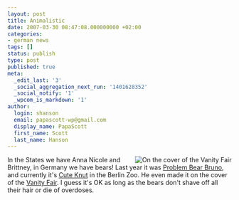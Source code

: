```yaml
---
layout: post
title: Animalistic
date: 2007-03-30 08:47:08.000000000 +02:00
categories:
- german news
tags: []
status: publish
type: post
published: true
meta:
  _edit_last: '3'
  _social_aggregation_next_run: '1401628352'
  _social_notify: '1'
  _wpcom_is_markdown: '1'
author:
  login: shanson
  email: papascott-wp@gmail.com
  display_name: PapaScott
  first_name: Scott
  last_name: Hanson
---
```

<p><a href="http://vanityfair.de/"><img src="https://www.papascott.de/wordpress/wp-content/uploads/2007/03/on-the-cover-of-the-vanity-fair.jpg" alt="On the cover of the Vanity Fair" title="Cute Knut" align="right" /></a>In the States we have Anna Nicole and Brittney, in Germany we have bears! Last year it was <a href="http://www.spiegel.de/international/0,1518,k-6937,00.html">Problem Bear Bruno</a>, and currently it's <a href="http://www.spiegel.de/international/0,1518,k-7098,00.html">Cute Knut</a> in the Berlin Zoo. He even made it on the cover of the <a href="http://vanityfair.de/">Vanity Fair</a>. I guess it's OK as long as the bears don't shave off all their hair or die of overdoses.</p>
